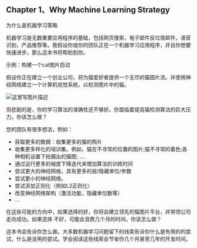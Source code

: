 ## Chapter 1、Why Machine Learning Strategy

为什么是机器学习策略

机器学习是无数重要应用程序的基础，包括网页搜索，电子邮件反垃圾邮件，语音识别，产品推荐等。我假设你或你的团队正在一个机器学习应用程序，并且你想要快速进步。那么这本书将帮助到你。

示例：构建一个cat图片启动

假设你正在建立一个创业公司，将为猫爱好者提供一个无尽的猫图片流。并使用神经网络建立一个计算机视觉系统，以检测图片中的猫。

![这里写图片描述](http://oow6unnib.bkt.clouddn.com/myl-c1-0.jpg)

但悲剧的是，你的学习算法的准确性还不够好。你面临着提高猫检测算法的巨大压力。你该怎么做？

您的团队有很多想法，例如：

- 获取更多的数据：收集更多的猫的照片
- 收集更多样化的培训集。例如，猫在不寻常的位置的图片;猫不寻常的着色;各种相机设置下拍摄出的猫图; ....
- 通过运行更多的梯度下降迭代来增加算法的训练时间
- 尝试更大的神经网络，具有更多的层/隐藏单位/参数
- 尝试更小的神经网络。
- 尝试添加正则化（例如L2正则化）
- 改变神经网络架构（激活功能，隐藏单位数等）
- ...

在这些可能的方向中，如果选择的好，你将会建立领先的猫图片平台，并带领公司走向成功。如果选择 不好，可能会浪费几个月的时间。你该怎么做？

这本书会告诉你怎么做。大多数机器学习问题留下的线索告诉你什么是有用的的尝试，什么是没用的尝试。学会阅读这些线索会节省你几个月甚至几年的开发时间。